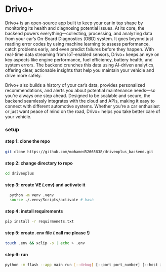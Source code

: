 # Drivo+
<p>
Drivo+ is an open-source app built to keep your car in top shape by monitoring its health and diagnosing potential issues. At its core, the backend powers everything—collecting, processing, and analyzing data from your car’s On-Board Diagnostics (OBD) system. It goes beyond just reading error codes by using machine learning to assess performance, catch problems early, and even predict failures before they happen.
With real-time data streaming from IoT-enabled sensors, Drivo+ keeps an eye on key aspects like engine performance, fuel efficiency, battery health, and system errors. The backend crunches this data using AI-driven analytics, offering clear, actionable insights that help you maintain your vehicle and drive more safely.  

Drivo+ also builds a history of your car’s data, provides personalized recommendations, and alerts you about potential maintenance needs—so you’re always one step ahead. Designed to be scalable and secure, the backend seamlessly integrates with the cloud and APIs, making it easy to connect with different automotive systems. Whether you're a car enthusiast or just want peace of mind on the road, Drivo+ helps you take better care of your vehicle.
</p>

### setup
#### step 1: clone the repo
```bash
git clone https://github.com/mohamed52665838/driveoplus_backend.git
```
#### step 2: change directory to repo
```bash
cd driveoplus
```
#### step 3: create VE (.env) and activate it
```bash
  python -m venv .venv
  source ./.venv/Scripts/activate # bash
```

#### step 4: install requirements
```bash
pip install -r requirmenets.txt
```
#### step 5: create .env file ( call me please !)
```bash
touch .env && xclip -o | echo > .env
```
#### step 6: run
```bash
python -m flask --app main run [--debug] [--port port_number] [--host ip | hostname]
```
